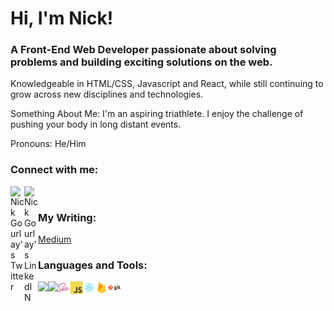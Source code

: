 <h1 align="left">Hi, I'm Nick!</h1>
<h3 align="left">A Front-End Web Developer passionate about solving problems and building exciting solutions on the web.</h3>

Knowledgeable in HTML/CSS, Javascript and React, while still continuing to grow across new disciplines and technologies.

Something About Me: I'm an aspiring triathlete. I enjoy the challenge of pushing your body in long distant events.

Pronouns: He/Him

<h3 align="left">Connect with me:</h3>

<a href="https://twitter.com/NicholG90">
  <img align="left" alt="Nick Gourlay's Twitter" width="22px" src="https://user-images.githubusercontent.com/41203930/174125254-d52e8667-bbe2-4216-b967-d00a81a567f3.png" />
</a>
<a href="https://linkedin.com/in/nickgourlay">
  <img align="left" alt="Nick Gourlay's LinkedIN" width="22px" src="https://user-images.githubusercontent.com/41203930/174125450-6f107867-f308-4235-8c13-905a52558137.png" />
</a>

<br>

<h3 align="left">My Writing:</h3>
<p><a href="https://medium.com/@nickgourlay">Medium</a></p>

<h3 align="left">Languages and Tools:</h3>

<img align="left" height="20" src="https://user-images.githubusercontent.com/41203930/174125678-8d078690-98ff-47ad-9abf-979e450eab59.png">
<img align="left" height="20" src="https://user-images.githubusercontent.com/41203930/174126599-a55876ca-3e40-4c63-a167-0e392dcd0ded.png">
<img align="left" height="20" src="https://raw.githubusercontent.com/github/explore/80688e429a7d4ef2fca1e82350fe8e3517d3494d/topics/sass/sass.png">
<img align="left" height="20" src="https://raw.githubusercontent.com/github/explore/80688e429a7d4ef2fca1e82350fe8e3517d3494d/topics/javascript/javascript.png">
<img align="left" height="20" src="https://raw.githubusercontent.com/github/explore/80688e429a7d4ef2fca1e82350fe8e3517d3494d/topics/react/react.png">
<img align="left" height="20" src="https://raw.githubusercontent.com/github/explore/80688e429a7d4ef2fca1e82350fe8e3517d3494d/topics/firebase/firebase.png">
<img align="left" height="20" src="https://raw.githubusercontent.com/github/explore/80688e429a7d4ef2fca1e82350fe8e3517d3494d/topics/git/git.png">

<!-- ReadMe Inspired by ALex Calia (https://github.com/alexcalia/alexcalia/blob/main/README.md) -->
